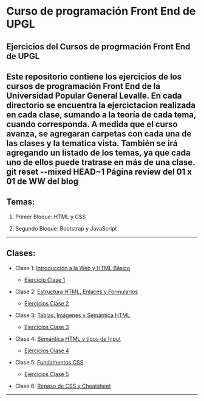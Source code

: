 # Curso  de programación Front End de UPGL

## Ejercicios del Cursos de progrmación Front End de UPGL

Este repositorio contiene los ejercicios de los cursos de programación Front End de la Universidad Popular General Levalle. En cada directorio se encuentra la ejercictacion realizada en cada clase, sumando a la teoría de cada tema, cuando corresponda. A medida que el curso avanza, se agregaran carpetas con cada una de las clases y la tematica vista. También se irá agregando un listado de los temas, ya que cada uno de ellos puede tratrase en más de una clase.
git reset --mixed HEAD~1
Página review del 01 x 01 de WW del blog
---
## Temas:

1. Primer Bloque: HTML y CSS

2. Segundo Bloque: Bootstrap y JavaScript

---
## Clases:

- Clase 1: [Introducción a la Web y HTML Básico](https://qrsurcba.online/landing_cursos/pages/clases-front/clase-1.php)
   - [Ejercicio Clase 1](https://github.com/GuillermoCochrane/curso-front-upgl/tree/main/clase%201)

- Clase 2: [Estructura HTML, Enlaces y Formularios](https://qrsurcba.online/landing_cursos/pages/clases-front/clase-2.php)
   - [Ejercicios Clase 2](https://github.com/GuillermoCochrane/curso-front-upgl/tree/main/clase%202)
  
- Clase 3: [Tablas, Imágenes y Semántica HTML](https://qrsurcba.online/landing_cursos/pages/clases-front/clase-3.php)
   - [Ejercicios Clase 3](https://github.com/GuillermoCochrane/curso-front-upgl/tree/main/clase%203)

- Clase 4: [Semántica HTML y tipos de Input](https://qrsurcba.online/landing_cursos/pages/clases-front/clase-4.php)
   - [Ejercicios Clase 4](https://github.com/GuillermoCochrane/curso-front-upgl/tree/main/clase%204)

- Clase 5: [Fundamentos CSS](https://qrsurcba.online/landing_cursos/pages/clases-front/clase-5.php)
   - [Ejercicios Clase 5](https://github.com/GuillermoCochrane/curso-front-upgl/tree/main/clase%205)
  
- Clase 6: [Repaso de CSS y Cheatsheet](https://qrsurcba.online/landing_cursos/pages/clases-front/clase-6.php)
--- 